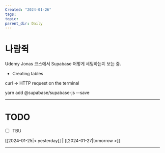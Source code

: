 ```yaml
---
Created: "2024-01-26"
tags: 
topic: 
parent_dir: Daily
---
```

# 나람쥑
Udemy Jonas 코스에서 Supabase 어떻게 세팅하는지 보는 중.
- Creating tables

curl -> HTTP request on the terminal

yarn add @supabase/supabase-js --save

----
# TODO
- [ ] TBU 
  
[[2024-01-25|< yesterday]] | [[2024-01-27|tomorrow >]]  
  
---  
